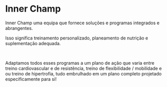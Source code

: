 
<div class="container">
    <div class="row">
        <div class="col-md-12">
            <h1>Inner Champ</h1>
            <div class="row">
<p>Inner Champ uma equipa que fornece soluções e programas integrados e abrangentes.</p> 
<p>Isso significa treinamento personalizado, planeamento de nutrição e suplementação adequada.</p>  <br/>    
                <p>Adaptamos todos esses programas a um plano de ação que varia entre treino cardiovascular e de resistência, treino de flexibilidade / mobilidade e ou treino de hipertrofia, tudo embrulhado em um plano completo projetado especificamente para si!</p>
            </div>
        </div>
    </div>
</div>
